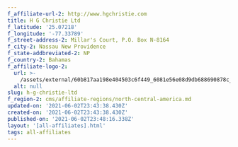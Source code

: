 ```yaml
---
f_affiliate-url-2: http://www.hgchristie.com
title: H G Christie Ltd
f_latitude: '25.07218'
f_longitude: '-77.33789'
f_street-address-2: Millar's Court, P.O. Box N-8164­
f_city-2: Nassau New Providence­
f_state-addbreviated-2: NP­
f_country-2: Bahamas
f_affiliate-logo-2:
  url: >-
    /assets/external/60b817aa198e404503c6f449_6081e56e08d9db688690878c_60785a3570d6913b321fb4dc_hgc_and_cire_combined_png_copy_red_copy.png
  alt: null
slug: h-g-christie-ltd
f_region-2: cms/affiliate-regions/north-central-america.md
updated-on: '2021-06-02T23:43:38.430Z'
created-on: '2021-06-02T23:43:38.430Z'
published-on: '2021-06-02T23:48:16.338Z'
layout: '[all-affiliates].html'
tags: all-affiliates
---
```



